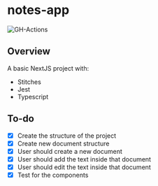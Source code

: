 # notes-app

![GH-Actions](https://github.com/henriqueweiand/notes-app/workflows/GH-Actions/badge.svg)

## Overview

A basic NextJS project with:
- Stitches
- Jest
- Typescript

## To-do

- [x] Create the structure of the project
- [x] Create new document structure
- [x] User should create a new document
- [x] User should add the text inside that document
- [x] User should edit the text inside that document
- [x] Test for the components